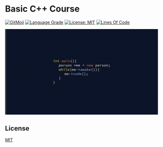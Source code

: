 # Basic C++ Course

[![GitMoji](https://img.shields.io/badge/gitmoji-%20😜-FFDD67.svg)](https://gitmoji.dev)
[![Language Grade](https://img.shields.io/lgtm/grade/cpp/g/UltiRequiem/basic-cpp-platzi.svg?logo=lgtm&logoWidth=18)](https://lgtm.com/projects/g/UltiRequiem/basic-cpp-platzi/context:cpp)
[![License: MIT](https://img.shields.io/badge/License-MIT-blue.svg)](https://opensource.org/licenses/MIT)
[![Lines Of Code](https://img.shields.io/tokei/lines/github.com/UltiRequiem/basic-cpp-platzi?color=blue&label=Total%20Lines)](https://github.com/UltiRequiem/basic-cpp-platzi)

![Cover](./utils/cover.png)

## License

[MIT](./LICENSE)
